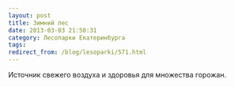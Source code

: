 ```yaml
---
layout: post
title: Зимний лес
date: 2013-03-03 21:50:31
category: Лесопарки Екатеринбурга
tags:
redirect_from: /blog/lesoparki/571.html
---
```

Источник свежего воздуха и здоровья для множества горожан.
